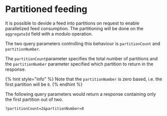 # Partitioned feeding

It is possible to devide a feed into partitions on request to enable parallelized feed consumption. The partitioning will be done on the `aggregateId` field with a modulo operation.

The two query parameters controlling this behaviour is `partitionCount` and `partitionNumber`.

The `partitionCount`parameter specifies the total number of partitions and the `partitionNumber` parameter specified which partition to return in the response.

{% hint style="info" %}
Note that the `partitionNumber` is zero based, i.e. the first partition will be `0`.
{% endhint %}

The following query parameters would return a response containing only the first partition out of two.

```text
?partitionCount=2&partitionNumber=0
```

